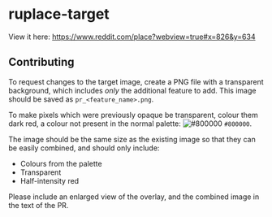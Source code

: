# ruplace-target

View it here: https://www.reddit.com/place?webview=true#x=826&y=634

## Contributing

To request changes to the target image, create a PNG file with a transparent background,
which includes *only* the additional feature to add. This image should be saved as
`pr_<feature_name>.png`.

To make pixels which were previously opaque be transparent, colour them dark red, a
colour not present in the normal palette:
![#800000](https://placehold.it/15/800000/000000?text=+) `#800000`.

The image should be the same size as the existing image so that they can be easily
combined, and should only include:
- Colours from the palette
- Transparent
- Half-intensity red

Please include an enlarged view of the overlay, and the combined image in the text
of the PR.
